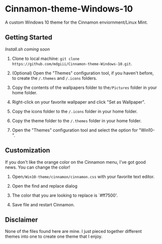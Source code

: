 # Cinnamon-theme-Windows-10

A custom Windows 10 theme for the Cinnamon enviornment/Linux Mint.

## Getting Started

*Install.sh coming soon*

1. Clone to local machine: `git clone https://github.com/mdgiii/Cinnamon-theme-Windows-10.git`.

2. (Optional) Open the "Themes" configuration tool, if you haven't before, to create the `/.themes` and `/.icons` folders.

2. Copy the contents of the wallpapers folder to the`/Pictures` folder in your home folder.

3. Right-click on your favorite wallpaper and click "Set as Wallpaper".

4. Copy the icons folder to the `/.icons` folder in your home folder.

5. Copy the theme folder to the `/.themes` folder in your home folder.

6. Open the "Themes" configuration tool and select the option for "Win10-".

## Customization

If you don't like the orange color on the Cinnamon menu, I've got good news. You can change the color!

1. Open`/Win10-theme/cinnamon/cinnamon.css` with your favorite text editor.

2. Open the find and replace dialog

3. The color that you are looking to replace is `#ff7500'.

4. Save file and restart Cinnamon.

## Disclaimer

None of the files found here are mine. I just pieced together different themes into one to create one theme that I enjoy.

